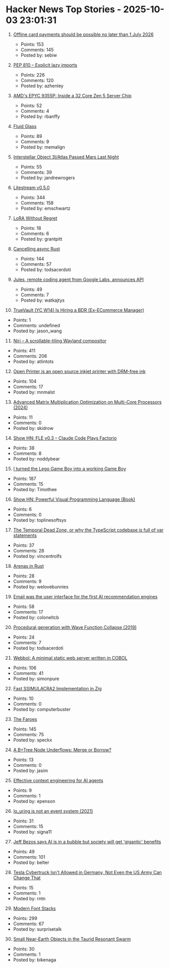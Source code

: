 # Hacker News Top Stories - 2025-10-03 23:01:31

1. [Offline card payments should be possible no later than 1 July 2026](https://www.riksbank.se/en-gb/press-and-published/notices-and-press-releases/press-releases/2025/offline-card-payments-should-be-possible-no-later-than-1-july-2026/)
   - Points: 153
   - Comments: 145
   - Posted by: sebiw

2. [PEP 810 – Explicit lazy imports](https://pep-previews--4622.org.readthedocs.build/pep-0810/)
   - Points: 226
   - Comments: 120
   - Posted by: azhenley

3. [AMD's EPYC 9355P: Inside a 32 Core Zen 5 Server Chip](https://chipsandcheese.com/p/amds-epyc-9355p-inside-a-32-core)
   - Points: 52
   - Comments: 4
   - Posted by: rbanffy

4. [Fluid Glass](https://chiuhans111.github.io/fluidglass/)
   - Points: 89
   - Comments: 9
   - Posted by: memalign

5. [Interstellar Object 3I/Atlas Passed Mars Last Night](https://earthsky.org/space/new-interstellar-object-candidate-heading-toward-the-sun-a11pl3z/)
   - Points: 55
   - Comments: 39
   - Posted by: jandrewrogers

6. [Litestream v0.5.0](https://fly.io/blog/litestream-v050-is-here/)
   - Points: 344
   - Comments: 158
   - Posted by: emschwartz

7. [LoRA Without Regret](https://thinkingmachines.ai/blog/lora/)
   - Points: 18
   - Comments: 6
   - Posted by: grantpitt

8. [Cancelling async Rust](https://sunshowers.io/posts/cancelling-async-rust/)
   - Points: 144
   - Comments: 57
   - Posted by: todsacerdoti

9. [Jules, remote coding agent from Google Labs, announces API](https://jules.google/docs/changelog/)
   - Points: 49
   - Comments: 7
   - Posted by: watkajtys

10. [TrueVault (YC W14) Is Hiring a BDR (Ex-ECommerce Manager)](https://www.ycombinator.com/companies/truevault/jobs/FaC8Apo-ecommerce-manager-bdr)
   - Points: 1
   - Comments: undefined
   - Posted by: jason_wang

11. [Niri – A scrollable-tiling Wayland compositor](https://github.com/YaLTeR/niri)
   - Points: 411
   - Comments: 206
   - Posted by: atlintots

12. [Open Printer is an open source inkjet printer with DRM-free ink](https://www.notebookcheck.net/Open-Printer-is-an-open-source-inkjet-printer-with-DRM-free-ink-and-roll-paper-support.1126929.0.html)
   - Points: 104
   - Comments: 17
   - Posted by: mnmalst

13. [Advanced Matrix Multiplication Optimization on Multi-Core Processors (2024)](https://salykova.github.io/gemm-cpu)
   - Points: 11
   - Comments: 0
   - Posted by: skidrow

14. [Show HN: FLE v0.3 – Claude Code Plays Factorio](https://jackhopkins.github.io/factorio-learning-environment/versions/0.3.0.html)
   - Points: 38
   - Comments: 8
   - Posted by: noddybear

15. [I turned the Lego Game Boy into a working Game Boy](https://blog.nataliethenerd.com/i-turned-the-lego-game-boy-into-a-working-game-boy-part-1/)
   - Points: 187
   - Comments: 15
   - Posted by: Timothee

16. [Show HN: Powerful Visual Programming Language (Book)](https://www.pipelang.com)
   - Points: 6
   - Comments: 0
   - Posted by: toplinesoftsys

17. [The Temporal Dead Zone, or why the TypeScript codebase is full of var statements](https://vincentrolfs.dev/blog/ts-var)
   - Points: 37
   - Comments: 28
   - Posted by: vincentrolfs

18. [Arenas in Rust](https://russellw.github.io/arenas)
   - Points: 28
   - Comments: 9
   - Posted by: welovebunnies

19. [Email was the user interface for the first AI recommendation engines](https://buttondown.com/blog/ringo-email-as-an-ai-interface)
   - Points: 58
   - Comments: 17
   - Posted by: coloneltcb

20. [Procedural generation with Wave Function Collapse (2019)](https://www.gridbugs.org/wave-function-collapse/)
   - Points: 24
   - Comments: 7
   - Posted by: todsacerdoti

21. [Webbol: A minimal static web server written in COBOL](https://github.com/jmsdnns/webbol)
   - Points: 106
   - Comments: 41
   - Posted by: simonpure

22. [Fast SSIMULACRA2 Implementation in Zig](https://github.com/gianni-rosato/fssimu2)
   - Points: 10
   - Comments: 0
   - Posted by: computerbuster

23. [The Faroes](https://photoblog.nk412.com/Faroe2025/Faroes/n-cPCNFr)
   - Points: 145
   - Comments: 75
   - Posted by: speckx

24. [A B+Tree Node Underflows: Merge or Borrow?](https://jacobsherin.com/posts/2025-08-16-bplustree-compare-borrow-merge/)
   - Points: 13
   - Comments: 0
   - Posted by: jasim

25. [Effective context engineering for AI agents](https://www.anthropic.com/engineering/effective-context-engineering-for-ai-agents)
   - Points: 9
   - Comments: 1
   - Posted by: epenson

26. [Io_uring is not an event system (2021)](https://despairlabs.com/blog/posts/2021-06-16-io-uring-is-not-an-event-system/)
   - Points: 31
   - Comments: 15
   - Posted by: signa11

27. [Jeff Bezos says AI is in a bubble but society will get 'gigantic' benefits](https://www.cnbc.com/2025/10/03/jeff-bezos-ai-in-an-industrial-bubble-but-society-to-benefit.html)
   - Points: 49
   - Comments: 101
   - Posted by: belter

28. [Tesla Cybertruck Isn't Allowed in Germany, Not Even the US Army Can Change That](https://www.roadandtrack.com/news/a68133176/us-armed-forces-service-members-no-tesla-cybertruck/)
   - Points: 15
   - Comments: 1
   - Posted by: rntn

29. [Modern Font Stacks](https://modernfontstacks.com/)
   - Points: 299
   - Comments: 67
   - Posted by: surprisetalk

30. [Small Near-Earth Objects in the Taurid Resonant Swarm](https://arxiv.org/abs/2509.22602)
   - Points: 30
   - Comments: 1
   - Posted by: bikenaga


